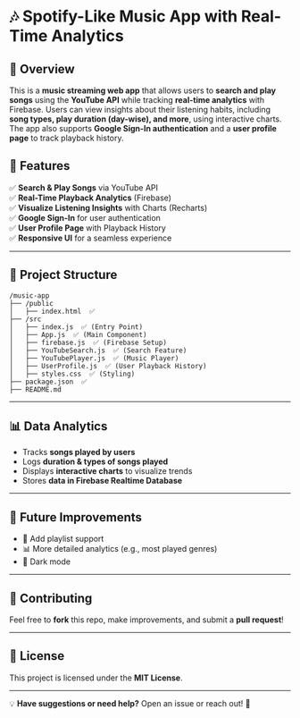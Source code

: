 # 🎶 Spotify-Like Music App with Real-Time Analytics

## 📌 Overview
This is a **music streaming web app** that allows users to **search and play songs** using the **YouTube API** while tracking **real-time analytics** with Firebase. Users can view insights about their listening habits, including **song types, play duration (day-wise), and more**, using interactive charts. The app also supports **Google Sign-In authentication** and a **user profile page** to track playback history.

## 🚀 Features
✅ **Search & Play Songs** via YouTube API  
✅ **Real-Time Playback Analytics** (Firebase)  
✅ **Visualize Listening Insights** with Charts (Recharts)  
✅ **Google Sign-In** for user authentication  
✅ **User Profile Page** with Playback History  
✅ **Responsive UI** for a seamless experience  

---

## 📂 Project Structure
```
/music-app
├── /public
│   ├── index.html  ✅
├── /src
│   ├── index.js  ✅ (Entry Point)
│   ├── App.js  ✅ (Main Component)
│   ├── firebase.js  ✅ (Firebase Setup)
│   ├── YouTubeSearch.js  ✅ (Search Feature)
│   ├── YouTubePlayer.js  ✅ (Music Player)
│   ├── UserProfile.js  ✅ (User Playback History)
│   ├── styles.css  ✅ (Styling)
├── package.json  ✅
├── README.md
```

---

## 📊 Data Analytics
- Tracks **songs played by users**
- Logs **duration & types of songs played**
- Displays **interactive charts** to visualize trends
- Stores **data in Firebase Realtime Database**

---

## 🎯 Future Improvements
- 🎵 Add playlist support
- 📊 More detailed analytics (e.g., most played genres)
- 🌙 Dark mode

---

## 🤝 Contributing
Feel free to **fork** this repo, make improvements, and submit a **pull request**!

---

## 📜 License
This project is licensed under the **MIT License**.

---

💡 **Have suggestions or need help?** Open an issue or reach out! 🚀

